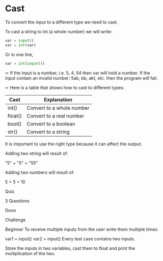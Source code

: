 # Cast

To convert the input to a different type we need to cast.

To cast a string to int (a whole number) we will write:

```py
var = input()
var = int(var)
```
Or in one line,

```py
var = int(input())
```

⇨ If the input is a number, i.e. 5, 4, 54 then var will hold a number. If the input contain an invalid number: 5ab, bb, akt, etc. then the program will fail.

⇨ Here is a table that shows how to cast to different types:

Cast	  | Explanation
--------|---------------------------
int() 	|Convert to a whole number
float()	|Convert to a real number
bool()	|Convert to a boolean
str() 	|Convert to a string  

  
It is important to use the right type because it can affect the output.

Adding two string will result of:

"5" + "5" = "55"

Adding two numbers will result of:

5 + 5 = 10


Quiz

3 Questions

Done


Challenge

Beginner
To receive multiple inputs from the user write them multiple times:

var1 = input()
var2 = input()
Every test case contains two inputs.

Store the inputs in two variables, cast them to float and print the multiplication of the two.
